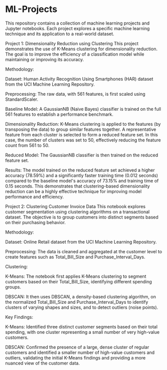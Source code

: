# ML-Projects
This repository contains a collection of machine learning projects and Jupyter notebooks. Each project explores a specific machine learning technique and its application to a real-world dataset.

Project 1: Dimensionality Reduction using Clustering
This project demonstrates the use of K-Means clustering for dimensionality reduction. The goal is to improve the efficiency of a classification model while maintaining or improving its accuracy.

Methodology:

Dataset: Human Activity Recognition Using Smartphones (HAR) dataset from the UCI Machine Learning Repository.

Preprocessing: The raw data, with 561 features, is first scaled using StandardScaler.

Baseline Model: A GaussianNB (Naive Bayes) classifier is trained on the full 561 features to establish a performance benchmark.

Dimensionality Reduction: K-Means clustering is applied to the features (by transposing the data) to group similar features together. A representative feature from each cluster is selected to form a reduced feature set. In this case, the number of clusters was set to 50, effectively reducing the feature count from 561 to 50.

Reduced Model: The GaussianNB classifier is then trained on the reduced feature set.

Results:
The model trained on the reduced feature set achieved a higher accuracy (78.59%) and a significantly faster training time (0.012 seconds) compared to the baseline model's accuracy of 73.15% and training time of 0.15 seconds. This demonstrates that clustering-based dimensionality reduction can be a highly effective technique for improving model performance and efficiency.

Project 2: Clustering Customer Invoice Data
This notebook explores customer segmentation using clustering algorithms on a transactional dataset. The objective is to group customers into distinct segments based on their purchasing behavior.

Methodology:

Dataset: Online Retail dataset from the UCI Machine Learning Repository.

Preprocessing: The data is cleaned and aggregated at the customer level to create features such as Total_Bill_Size and Purchase_Interval_Days.

Clustering:

K-Means: The notebook first applies K-Means clustering to segment customers based on their Total_Bill_Size, identifying different spending groups.

DBSCAN: It then uses DBSCAN, a density-based clustering algorithm, on the normalized Total_Bill_Size and Purchase_Interval_Days to identify clusters of varying shapes and sizes, and to detect outliers (noise points).

Key Findings:

K-Means: Identified three distinct customer segments based on their total spending, with one cluster representing a small number of very high-value customers.

DBSCAN: Confirmed the presence of a large, dense cluster of regular customers and identified a smaller number of high-value customers and outliers, validating the initial K-Means findings and providing a more nuanced view of the customer data.
